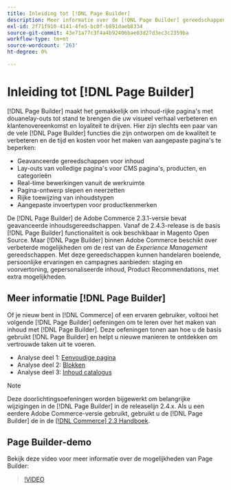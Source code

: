 ```yaml
---
title: Inleiding tot [!DNL Page Builder]
description: Meer informatie over de [!DNL Page Builder] gereedschappen voor het maken van inhoud in Adobe Commerce en Magento Open Source.
exl-id: 2f71f910-4141-4fe5-bc0f-b891daeb8334
source-git-commit: 43e71a77c3f4a4b92406bae03d27d3ec3c2359ba
workflow-type: tm+mt
source-wordcount: '263'
ht-degree: 0%

---
```


# Inleiding tot [!DNL Page Builder]

[!DNL Page Builder] maakt het gemakkelijk om inhoud-rijke pagina&#39;s met douanelay-outs tot stand te brengen die uw visueel verhaal verbeteren en klantenovereenkomst en loyaliteit te drijven. Hier zijn slechts een paar van de vele [!DNL Page Builder] functies die zijn ontworpen om de kwaliteit te verbeteren en de tijd en kosten voor het maken van aangepaste pagina&#39;s te beperken:

- Geavanceerde gereedschappen voor inhoud
- Lay-outs van volledige pagina&#39;s voor CMS pagina&#39;s, producten, en categorieën
- Real-time bewerkingen vanuit de werkruimte
- Pagina-ontwerp slepen en neerzetten
- Rijke toewijzing van inhoudstypen
- Aangepaste invoertypen voor productkenmerken

De [!DNL Page Builder] de Adobe Commerce 2.3.1-versie bevat geavanceerde inhoudsgereedschappen. Vanaf de 2.4.3-release is de basis [!DNL Page Builder] functionaliteit is ook beschikbaar in Magento Open Source. Maar [!DNL Page Builder] binnen Adobe Commerce beschikt over verbeterde mogelijkheden om de rest van de _Experience Management_ gereedschappen. Met deze gereedschappen kunnen handelaren boeiende, persoonlijke ervaringen en campagnes aanbieden: staging en voorvertoning, gepersonaliseerde inhoud, Product Recommendations, met extra mogelijkheden.

## Meer informatie [!DNL Page Builder]

Of je nieuw bent in [!DNL Commerce] of een ervaren gebruiker, voltooi het volgende [!DNL Page Builder] oefeningen om te leren over het maken van inhoud met [!DNL Page Builder]. Deze oefeningen tonen aan hoe u de basis gebruikt [!DNL Page Builder] en helpt u nieuwe manieren te ontdekken om vertrouwde taken uit te voeren.

- Analyse deel 1: [Eenvoudige pagina](1-simple-page.md)
- Analyse deel 2: [Blokken](2-blocks.md)
- Analyse deel 3: [Inhoud catalogus](3-catalog-content.md)

>[!NOTE]
>
>Deze doorlichtingsoefeningen worden bijgewerkt om belangrijke wijzigingen in de [!DNL Page Builder] in de releaselijn 2.4.x. Als u een eerdere Adobe Commerce-versie gebruikt, gebruikt u de [!DNL Page Builder] de in de [[!DNL Commerce] 2.3 Handboek](https://docs.magento.com/user-guide/v2.3/cms/page-builder-learn.html).

## Page Builder-demo

Bekijk deze video voor meer informatie over de mogelijkheden van Page Builder:

>[!VIDEO](https://video.tv.adobe.com/v/343781?quality=12)